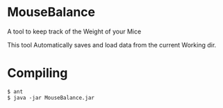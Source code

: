 # MouseBalance

A tool to keep track of the Weight of your Mice

This tool Automatically saves and load data from the current Working dir.

# Compiling

    $ ant
    $ java -jar MouseBalance.jar

